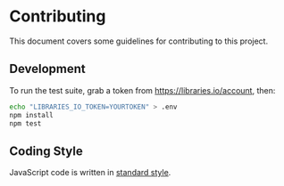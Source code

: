 # Contributing

This document covers some guidelines for contributing to this project.

## Development

To run the test suite, grab a token from https://libraries.io/account, then:

```sh
echo "LIBRARIES_IO_TOKEN=YOURTOKEN" > .env
npm install
npm test
```

## Coding Style

JavaScript code is written in [standard style](https://github.com/feross/standard).
